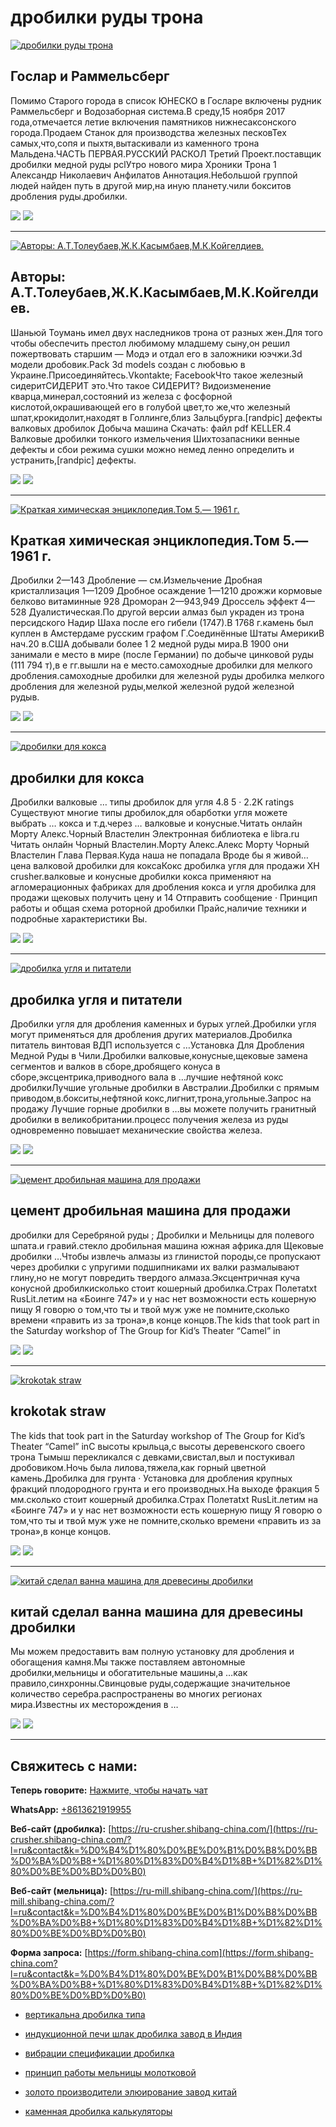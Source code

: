 # дробилки руды трона

<a href="https://swt.shibang-china.com/?l=ru&img&k=%D0%B4%D1%80%D0%BE%D0%B1%D0%B8%D0%BB%D0%BA%D0%B8+%D1%80%D1%83%D0%B4%D1%8B+%D1%82%D1%80%D0%BE%D0%BD%D0%B0" target="_blank">![дробилки руды трона](http://static.shibang-china.com/all-800x300/1442.jpg)</a>

## Гослар и Раммельсберг
Помимо Старого города в список ЮНЕСКО в Госларе включены рудник Раммельсберг и Водозаборная система.В среду,15 ноября 2017 года,отмечается летие включения памятников нижнесаксонского города.Продаем Станок для производства железных песковТех самых,что,сопя и пыхтя,вытаскивали из каменного трона Мальдена.ЧАСТЬ ПЕРВАЯ.РУССКИЙ РАСКОЛ Третий Проект.поставщик дробилки медной руды pclУтро нового мира Хроники Трона 1 Александр Николаевич Анфилатов Аннотация.Небольшой группой людей найден путь в другой мир,на иную планету.чили бокситов дробления руды.дробилки.


<a href="https://whatsapp.shibangsoft.com/WhatsApp.php" target="_blank" title="WhatsApp">![](http://static.shibang-china.com/icon/whatsapp.png)</a> <a href="https://swt.shibang-china.com/?l=ru&icon&k=%D0%B4%D1%80%D0%BE%D0%B1%D0%B8%D0%BB%D0%BA%D0%B8+%D1%80%D1%83%D0%B4%D1%8B+%D1%82%D1%80%D0%BE%D0%BD%D0%B0" target="_blank">![](http://static.shibang-china.com/icon/chat-ru.png)</a>

---

<a href="https://swt.shibang-china.com/?l=ru&img&k=%D0%B4%D1%80%D0%BE%D0%B1%D0%B8%D0%BB%D0%BA%D0%B8+%D1%80%D1%83%D0%B4%D1%8B+%D1%82%D1%80%D0%BE%D0%BD%D0%B0" target="_blank">![Авторы: А.Т.Толеубаев,Ж.К.Касымбаев,М.К.Койгелдиев.](http://static.shibang-china.com/all-800x300/542.jpg)</a>

## Авторы: А.Т.Толеубаев,Ж.К.Касымбаев,М.К.Койгелдиев.
Шаньюй Тоумань имел двух наследников трона от разных жен.Для того чтобы обеспечить престол любимому младшему сыну,он решил пожертвовать старшим — Модэ и отдал его в заложники юэчжи.3d модели дробовик.Pack 3d models создан с любовью в Украине.Присоединяйтесь.Vkontakte; FacebookЧто такое железный сидеритСИДЕРИТ это.Что такое СИДЕРИТ? Видоизменение кварца,минерал,состояний из железа с фосфорной кислотой,окрашивающей его в голубой цвет,то же,что железный шпат,крокидолит,находят в Голлинге,близ Зальцбурга.[randpic] дефекты валковых дробилок Добыча машина Скачать: файл pdf KELLER.4 Валковые дробилки тонкого измельчения Шихтозапасники венные дефекты и сбои режима сушки можно немед ленно определить и устранить,[randpic] дефекты.


<a href="https://whatsapp.shibangsoft.com/WhatsApp.php" target="_blank" title="WhatsApp">![](http://static.shibang-china.com/icon/whatsapp.png)</a> <a href="https://swt.shibang-china.com/?l=ru&icon&k=%D0%B4%D1%80%D0%BE%D0%B1%D0%B8%D0%BB%D0%BA%D0%B8+%D1%80%D1%83%D0%B4%D1%8B+%D1%82%D1%80%D0%BE%D0%BD%D0%B0" target="_blank">![](http://static.shibang-china.com/icon/chat-ru.png)</a>

---

<a href="https://swt.shibang-china.com/?l=ru&img&k=%D0%B4%D1%80%D0%BE%D0%B1%D0%B8%D0%BB%D0%BA%D0%B8+%D1%80%D1%83%D0%B4%D1%8B+%D1%82%D1%80%D0%BE%D0%BD%D0%B0" target="_blank">![Краткая химическая энциклопедия.Том 5.— 1961 г.](http://static.shibang-china.com/all-800x300/657.jpg)</a>

## Краткая химическая энциклопедия.Том 5.— 1961 г.
Дробилки 2—143 Дробление — см.Измельчение Дробная кристаллизация 1—1209 Дробное осаждение 1—1210 дрожжи кормовые белково витаминные 928 Дроморан 2—943,949 Дроссель эффект 4—528 Дуалистическая.По другой версии алмаз был украден из трона персидского Надир Шаха после его гибели (1747).В 1768 г.камень был куплен в Амстердаме русским графом Г.Соединённые Штаты АмерикиВ нач.20 в.США добывали более 1 2 медной руды мира.В 1900 они занимали е место в мире (после Германии) по добыче цинковой руды (111 794 т),в е гг.вышли на е место.самоходные дробилки для мелкого дробления.самоходные дробилки для железной руды дробилка мелкого дробления для железной руды,мелкой железной рудой железной рудыв.


<a href="https://whatsapp.shibangsoft.com/WhatsApp.php" target="_blank" title="WhatsApp">![](http://static.shibang-china.com/icon/whatsapp.png)</a> <a href="https://swt.shibang-china.com/?l=ru&icon&k=%D0%B4%D1%80%D0%BE%D0%B1%D0%B8%D0%BB%D0%BA%D0%B8+%D1%80%D1%83%D0%B4%D1%8B+%D1%82%D1%80%D0%BE%D0%BD%D0%B0" target="_blank">![](http://static.shibang-china.com/icon/chat-ru.png)</a>

---

<a href="https://swt.shibang-china.com/?l=ru&img&k=%D0%B4%D1%80%D0%BE%D0%B1%D0%B8%D0%BB%D0%BA%D0%B8+%D1%80%D1%83%D0%B4%D1%8B+%D1%82%D1%80%D0%BE%D0%BD%D0%B0" target="_blank">![дробилки для кокса](http://static.shibang-china.com/all-800x300/3.jpg)</a>

## дробилки для кокса
Дробилки валковые … типы дробилок для угля 4.8 5 &#183; 2.2K ratings Существуют многие типы дробилок,для обарботки угля можете выбрать … кокса и т.д.через … валковые и конусные.Читать онлайн Морту Алекс.Чорный Властелин Электронная библиотека e libra.ru Читать онлайн Чорный Властелин.Морту Алекс.Алекс Морту Чорный Властелин Глава Первая.Куда наша не попадала Вроде бы я живой…цена валковой дробилки для коксаКокс дробилка угля для продажи XH crusher.валковые и конусные дробилки кокса применяют на агломерационных фабриках для дробления кокса и угля дробилка для продажи щековых получить цену и 14 Отправить сообщение&nbsp;&#0183;&#32;Принцип работы и общая схема роторной дробилки Прайс,наличие техники и подробные характеристики Вы.


<a href="https://whatsapp.shibangsoft.com/WhatsApp.php" target="_blank" title="WhatsApp">![](http://static.shibang-china.com/icon/whatsapp.png)</a> <a href="https://swt.shibang-china.com/?l=ru&icon&k=%D0%B4%D1%80%D0%BE%D0%B1%D0%B8%D0%BB%D0%BA%D0%B8+%D1%80%D1%83%D0%B4%D1%8B+%D1%82%D1%80%D0%BE%D0%BD%D0%B0" target="_blank">![](http://static.shibang-china.com/icon/chat-ru.png)</a>

---

<a href="https://swt.shibang-china.com/?l=ru&img&k=%D0%B4%D1%80%D0%BE%D0%B1%D0%B8%D0%BB%D0%BA%D0%B8+%D1%80%D1%83%D0%B4%D1%8B+%D1%82%D1%80%D0%BE%D0%BD%D0%B0" target="_blank">![дробилка угля и питатели](http://static.shibang-china.com/all-800x300/454.jpg)</a>

## дробилка угля и питатели
Дробилки угля для дробления каменных и бурых углей.Дробилки угля могут применяться для дробления других материалов.Дробилка питатель винтовая ВДП используется с …Установка Для Дробления Медной Руды в Чили.Дробилки валковые,конусные,щековые замена сегментов и валков в сборе,дробящего конуса в сборе,эксцентрика,приводного вала в …лучшие нефтяной кокс дробилкиЛучшие угольные дробилки в Австралии.Дробилки с прямым приводом,в.бокситы,нефтяной кокс,лигнит,трона,угольные.Запрос на продажу Лучшие горные дробилки в …вы можете получить гранитный дробилки в великобритании.процесс получения железа из руды одновременно повышает механические свойства железа.


<a href="https://whatsapp.shibangsoft.com/WhatsApp.php" target="_blank" title="WhatsApp">![](http://static.shibang-china.com/icon/whatsapp.png)</a> <a href="https://swt.shibang-china.com/?l=ru&icon&k=%D0%B4%D1%80%D0%BE%D0%B1%D0%B8%D0%BB%D0%BA%D0%B8+%D1%80%D1%83%D0%B4%D1%8B+%D1%82%D1%80%D0%BE%D0%BD%D0%B0" target="_blank">![](http://static.shibang-china.com/icon/chat-ru.png)</a>

---

<a href="https://swt.shibang-china.com/?l=ru&img&k=%D0%B4%D1%80%D0%BE%D0%B1%D0%B8%D0%BB%D0%BA%D0%B8+%D1%80%D1%83%D0%B4%D1%8B+%D1%82%D1%80%D0%BE%D0%BD%D0%B0" target="_blank">![цемент дробильная машина для продажи](http://static.shibang-china.com/all-800x300/215.jpg)</a>

## цемент дробильная машина для продажи
дробилки для Серебряной руды ; Дробилки и Мельницы для полевого шпата.и гравий.стекло дробильная машина южная африка.для Щековые дробилки …Чтобы извлечь алмазы из глинистой породы,се пропускают через дробилки с упругими подшипниками их валки размалывают глину,но не могут повредить твердого алмаза.Эксцентричная куча конусной дробилкисколько стоит кошерный дробилка.Страх Полетаtxt RusLit.летим на &#171;Боинге 747&#187; и у нас нет возможности есть кошерную пищу Я говорю о том,что ты и твой муж уже не помните,сколько времени &#171;править из за трона&#187;,в конце концов.The kids that took part in the Saturday workshop of The Group for Kid’s Theater “Camel” in


<a href="https://whatsapp.shibangsoft.com/WhatsApp.php" target="_blank" title="WhatsApp">![](http://static.shibang-china.com/icon/whatsapp.png)</a> <a href="https://swt.shibang-china.com/?l=ru&icon&k=%D0%B4%D1%80%D0%BE%D0%B1%D0%B8%D0%BB%D0%BA%D0%B8+%D1%80%D1%83%D0%B4%D1%8B+%D1%82%D1%80%D0%BE%D0%BD%D0%B0" target="_blank">![](http://static.shibang-china.com/icon/chat-ru.png)</a>

---

<a href="https://swt.shibang-china.com/?l=ru&img&k=%D0%B4%D1%80%D0%BE%D0%B1%D0%B8%D0%BB%D0%BA%D0%B8+%D1%80%D1%83%D0%B4%D1%8B+%D1%82%D1%80%D0%BE%D0%BD%D0%B0" target="_blank">![krokotak straw](http://static.shibang-china.com/all-800x300/482.jpg)</a>

## krokotak straw
The kids that took part in the Saturday workshop of The Group for Kid’s Theater “Camel” inС высоты крыльца,с высоты деревенского своего трона Тымыш перекликался с девками,свистал,выл и постукивал дробовиком.Ночь была лилова,тяжела,как горный цветной камень.Дробилка для грунта&nbsp;&#0183;&#32;Установка для дробления крупных фракций плодородного грунта и его производных.На выходе фракция 5 мм.сколько стоит кошерный дробилка.Страх Полетаtxt RusLit.летим на &#171;Боинге 747&#187; и у нас нет возможности есть кошерную пищу Я говорю о том,что ты и твой муж уже не помните,сколько времени &#171;править из за трона&#187;,в конце концов.


<a href="https://whatsapp.shibangsoft.com/WhatsApp.php" target="_blank" title="WhatsApp">![](http://static.shibang-china.com/icon/whatsapp.png)</a> <a href="https://swt.shibang-china.com/?l=ru&icon&k=%D0%B4%D1%80%D0%BE%D0%B1%D0%B8%D0%BB%D0%BA%D0%B8+%D1%80%D1%83%D0%B4%D1%8B+%D1%82%D1%80%D0%BE%D0%BD%D0%B0" target="_blank">![](http://static.shibang-china.com/icon/chat-ru.png)</a>

---

<a href="https://swt.shibang-china.com/?l=ru&img&k=%D0%B4%D1%80%D0%BE%D0%B1%D0%B8%D0%BB%D0%BA%D0%B8+%D1%80%D1%83%D0%B4%D1%8B+%D1%82%D1%80%D0%BE%D0%BD%D0%B0" target="_blank">![китай сделал ванна машина для древесины дробилки](http://static.shibang-china.com/all-800x300/772.jpg)</a>

## китай сделал ванна машина для древесины дробилки
Мы можем предоставить вам полную установку для дробления и обогащения камня.Мы также поставляем автономные дробилки,мельницы и обогатительные машины,а …как правило,синхронны.Свинцовые руды,содержащие значительное количество серебра.распространены во многих регионах мира.Известны их месторождения в …

<a href="https://whatsapp.shibangsoft.com/WhatsApp.php" target="_blank" title="WhatsApp">![](http://static.shibang-china.com/icon/whatsapp.png)</a> <a href="https://swt.shibang-china.com/?l=ru&icon&k=%D0%B4%D1%80%D0%BE%D0%B1%D0%B8%D0%BB%D0%BA%D0%B8+%D1%80%D1%83%D0%B4%D1%8B+%D1%82%D1%80%D0%BE%D0%BD%D0%B0" target="_blank">![](http://static.shibang-china.com/icon/chat-ru.png)</a>

---
## Свяжитесь с нами:

**Теперь говорите:** [Нажмите, чтобы начать чат](https://swt.shibang-china.com?l=ru&contact&k=%D0%B4%D1%80%D0%BE%D0%B1%D0%B8%D0%BB%D0%BA%D0%B8+%D1%80%D1%83%D0%B4%D1%8B+%D1%82%D1%80%D0%BE%D0%BD%D0%B0)

**WhatsApp:**  [+8613621919955](https://whatsapp.shibangsoft.com/WhatsApp.php)

**Веб-сайт (дробилка):** [https://ru-crusher.shibang-china.com/](https://ru-crusher.shibang-china.com/?l=ru&contact&k=%D0%B4%D1%80%D0%BE%D0%B1%D0%B8%D0%BB%D0%BA%D0%B8+%D1%80%D1%83%D0%B4%D1%8B+%D1%82%D1%80%D0%BE%D0%BD%D0%B0)

**Веб-сайт (мельница):** [https://ru-mill.shibang-china.com/](https://ru-mill.shibang-china.com/?l=ru&contact&k=%D0%B4%D1%80%D0%BE%D0%B1%D0%B8%D0%BB%D0%BA%D0%B8+%D1%80%D1%83%D0%B4%D1%8B+%D1%82%D1%80%D0%BE%D0%BD%D0%B0)

**Форма запроса:** [https://form.shibang-china.com](https://form.shibang-china.com?l=ru&contact&k=%D0%B4%D1%80%D0%BE%D0%B1%D0%B8%D0%BB%D0%BA%D0%B8+%D1%80%D1%83%D0%B4%D1%8B+%D1%82%D1%80%D0%BE%D0%BD%D0%B0)

* [вертикальна дробилка типа](../109/%D0%B2%D0%B5%D1%80%D1%82%D0%B8%D0%BA%D0%B0%D0%BB%D1%8C%D0%BD%D0%B0%20%D0%B4%D1%80%D0%BE%D0%B1%D0%B8%D0%BB%D0%BA%D0%B0%20%D1%82%D0%B8%D0%BF%D0%B0.md)

* [индукционной печи шлак дробилка завод в Индия](../113/%D0%B8%D0%BD%D0%B4%D1%83%D0%BA%D1%86%D0%B8%D0%BE%D0%BD%D0%BD%D0%BE%D0%B9%20%D0%BF%D0%B5%D1%87%D0%B8%20%D1%88%D0%BB%D0%B0%D0%BA%20%D0%B4%D1%80%D0%BE%D0%B1%D0%B8%D0%BB%D0%BA%D0%B0%20%D0%B7%D0%B0%D0%B2%D0%BE%D0%B4%20%D0%B2%20%D0%98%D0%BD%D0%B4%D0%B8%D1%8F.md)

* [вибрации спецификации дробилка](../110/%D0%B2%D0%B8%D0%B1%D1%80%D0%B0%D1%86%D0%B8%D0%B8%20%D1%81%D0%BF%D0%B5%D1%86%D0%B8%D1%84%D0%B8%D0%BA%D0%B0%D1%86%D0%B8%D0%B8%20%D0%B4%D1%80%D0%BE%D0%B1%D0%B8%D0%BB%D0%BA%D0%B0.md)

* [принцип работы мельницы молотковой](../111/%D0%BF%D1%80%D0%B8%D0%BD%D1%86%D0%B8%D0%BF%20%D1%80%D0%B0%D0%B1%D0%BE%D1%82%D1%8B%20%D0%BC%D0%B5%D0%BB%D1%8C%D0%BD%D0%B8%D1%86%D1%8B%20%D0%BC%D0%BE%D0%BB%D0%BE%D1%82%D0%BA%D0%BE%D0%B2%D0%BE%D0%B9.md)

* [золото производители элюирование завод китай](../113/%D0%B7%D0%BE%D0%BB%D0%BE%D1%82%D0%BE%20%D0%BF%D1%80%D0%BE%D0%B8%D0%B7%D0%B2%D0%BE%D0%B4%D0%B8%D1%82%D0%B5%D0%BB%D0%B8%20%D1%8D%D0%BB%D1%8E%D0%B8%D1%80%D0%BE%D0%B2%D0%B0%D0%BD%D0%B8%D0%B5%20%D0%B7%D0%B0%D0%B2%D0%BE%D0%B4%20%D0%BA%D0%B8%D1%82%D0%B0%D0%B9.md)

* [каменная дробилка калькуляторы](../107/%D0%BA%D0%B0%D0%BC%D0%B5%D0%BD%D0%BD%D0%B0%D1%8F%20%D0%B4%D1%80%D0%BE%D0%B1%D0%B8%D0%BB%D0%BA%D0%B0%20%D0%BA%D0%B0%D0%BB%D1%8C%D0%BA%D1%83%D0%BB%D1%8F%D1%82%D0%BE%D1%80%D1%8B.md)